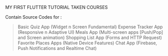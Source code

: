 MY FIRST FLUTTER TUTORIAL TAKEN COURSES 

Contain Source Codes for : 
> Basic Quiz App (Widget n Screen Fundamental)
> Expense Tracker App (Responsive n Adaptive UI)
> Meals App (Multi-screen apps [Push/Pop] and Screen animation)
> Shopping List App (Forms and HTTP Request)
> Favorite Places Apps (Native Device Features)
> Chat App (Firebase, Push Notifications and Realtime Chat)
